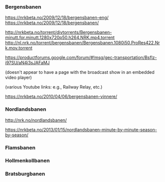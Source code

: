 ### Bergensbanen

https://nrkbeta.no/2009/12/18/bergensbanen-eng/
https://nrkbeta.no/2009/12/18/bergensbanen/

http://nrkbeta.no/torrent/divtorrents/Bergensbanen-minutt.for.minutt.1280x720p50.h264.NRK.mp4.torrent
http://nl.nrk.no/torrent/bergensbanen/Bergensbanen.1080i50.ProRes422.Nrk.mov.torrent

https://productforums.google.com/forum/#!msg/gec-transportation/Bsflz-i97SU/aN4i3sJAFaMJ

(doesn't appear to have a page with the broadcast show in an embedded video player)

(various Youtube links: e.g., Railway Relay, etc.)

https://nrkbeta.no/2010/04/06/bergensbanen-vinnere/

### Nordlandsbanen

http://nrk.no/nordlandsbanen/

https://nrkbeta.no/2013/01/15/nordlandsbanen-minute-by-minute-season-by-season/

### Flamsbanen

### Hollmenkollbanen

### Bratsburgbanen

